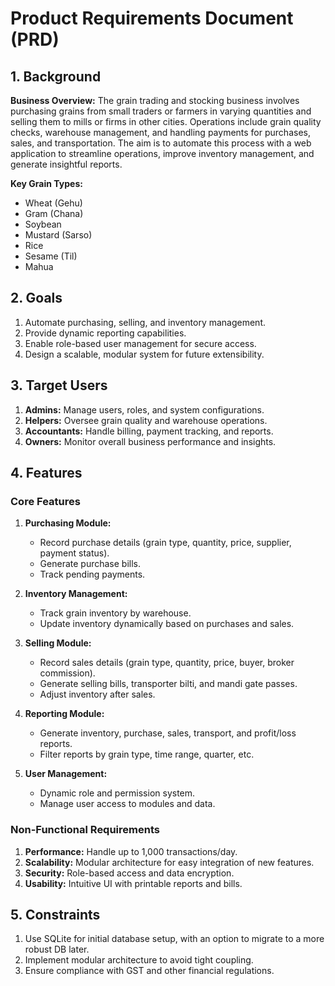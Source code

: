 # Product Requirements Document (PRD)

## 1. Background

**Business Overview:**
The grain trading and stocking business involves purchasing grains from small traders or farmers in varying quantities and selling them to mills or firms in other cities. Operations include grain quality checks, warehouse management, and handling payments for purchases, sales, and transportation. The aim is to automate this process with a web application to streamline operations, improve inventory management, and generate insightful reports.

**Key Grain Types:**
- Wheat (Gehu)
- Gram (Chana)
- Soybean
- Mustard (Sarso)
- Rice
- Sesame (Til)
- Mahua

## 2. Goals
1. Automate purchasing, selling, and inventory management.
2. Provide dynamic reporting capabilities.
3. Enable role-based user management for secure access.
4. Design a scalable, modular system for future extensibility.

## 3. Target Users
1. **Admins:** Manage users, roles, and system configurations.
2. **Helpers:** Oversee grain quality and warehouse operations.
3. **Accountants:** Handle billing, payment tracking, and reports.
4. **Owners:** Monitor overall business performance and insights.

## 4. Features

### Core Features
1. **Purchasing Module:**
   - Record purchase details (grain type, quantity, price, supplier, payment status).
   - Generate purchase bills.
   - Track pending payments.

2. **Inventory Management:**
   - Track grain inventory by warehouse.
   - Update inventory dynamically based on purchases and sales.

3. **Selling Module:**
   - Record sales details (grain type, quantity, price, buyer, broker commission).
   - Generate selling bills, transporter bilti, and mandi gate passes.
   - Adjust inventory after sales.

4. **Reporting Module:**
   - Generate inventory, purchase, sales, transport, and profit/loss reports.
   - Filter reports by grain type, time range, quarter, etc.

5. **User Management:**
   - Dynamic role and permission system.
   - Manage user access to modules and data.

### Non-Functional Requirements
1. **Performance:** Handle up to 1,000 transactions/day.
2. **Scalability:** Modular architecture for easy integration of new features.
3. **Security:** Role-based access and data encryption.
4. **Usability:** Intuitive UI with printable reports and bills.

## 5. Constraints
1. Use SQLite for initial database setup, with an option to migrate to a more robust DB later.
2. Implement modular architecture to avoid tight coupling.
3. Ensure compliance with GST and other financial regulations.



